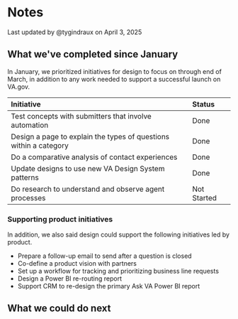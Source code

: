 # Notes

Last updated by @tygindraux on April 3, 2025

## What we've completed since January

In January, we prioritized initiatives for design to focus on through end of March, in addition to any work needed to support a successful launch on VA.gov.

|Initiative|Status|
|:--|:--|
|Test concepts with submitters that involve automation|Done|
|Design a page to explain the types of questions within a category|Done|
|Do a comparative analysis of contact experiences|Done|
|Update designs to use new VA Design System patterns|Done|
|Do research to understand and observe agent processes|Not Started|

### Supporting product initiatives

In addition, we also said design could support the following initiatives led by product.

- Prepare a follow-up email to send after a question is closed
- Co-define a product vision with partners
- Set up a workflow for tracking and prioritizing business line requests
- Design a Power BI re-routing report
- Support CRM to re-design the primary Ask VA Power BI report

## What we could do next


